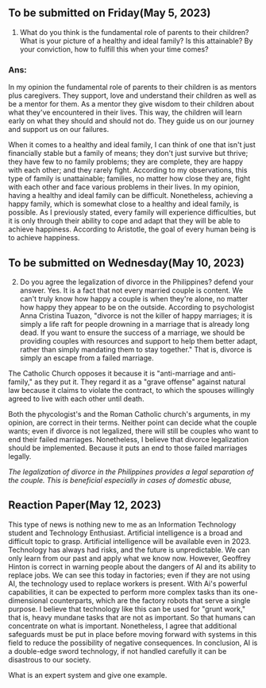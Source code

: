 ## To be submitted on Friday(May 5, 2023)
1. What do you think is the fundamental role of parents to their children? What is your picture of a healthy and ideal family? Is this attainable? By your conviction, how to fulfill this when your time comes?

### Ans:
In my opinion the fundamental role of parents to their children is as mentors plus caregivers. They support, love and understand their children as well as be a mentor for them. As a mentor they give wisdom to their children about what they've encountered in their lives. This way, the children will learn early on what they should and should not do. They guide us on our journey and support us on our failures.

When it comes to a healthy and ideal family, I can think of one that isn't just financially stable but a family of means; they don't just survive but thrive; they have few to no family problems; they are complete, they are happy with each other; and they rarely fight. According to my observations, this type of family is unattainable; families, no matter how close they are, fight with each other and face various problems in their lives. In my opinion, having a healthy and ideal family can be difficult. Nonetheless, achieving a happy family, which is somewhat close to a healthy and ideal family, is possible. As I previously stated, every family will experience difficulties, but it is only through their ability to cope and adapt that they will be able to achieve happiness. According to Aristotle, the goal of every human being is to achieve happiness.

## To be submitted on Wednesday(May 10, 2023)
2. Do you agree the legalization of divorce in the Philippines? defend your answer.
Yes. It is a fact that not every married couple is content. We can't truly know how happy a couple is when they're alone, no matter how happy they appear to be on the outside.  According to psychologist Anna Cristina Tuazon, "divorce is not the killer of happy marriages; it is simply a life raft for people drowning in a marriage that is already long dead. If you want to ensure the success of a marriage, we should be providing couples with resources and support to help them better adapt, rather than simply mandating them to stay together." That is, divorce is simply an escape from a failed marriage.

The Catholic Church opposes it because it is "anti-marriage and anti-family," as they put it. They regard it as a "grave offense" against natural law because it claims to violate the contract, to which the spouses willingly agreed to live with each other until death.

Both the phycologist's and the Roman Catholic church's arguments, in my opinion, are correct in their terms. Neither point can decide what the couple wants; even if divorce is not legalized, there will still be couples who want to end their failed marriages. Nonetheless, I believe that divorce legalization should be implemented. Because it puts an end to those failed marriages legally.

*The legalization of divorce in the Philippines provides a legal separation of the couple. This is beneficial especially in cases of domestic abuse,* 



## Reaction Paper(May 12, 2023)
This type of news is nothing new to me as an Information Technology student and Technology Enthusiast. Artificial intelligence is a broad and difficult topic to grasp. Artificial intelligence will be available even in 2023.  Technology has always had risks, and the future is unpredictable. We can only learn from our past and apply what we know now. However, Geoffrey Hinton is correct in warning people about the dangers of AI and its ability to replace jobs. We can see this today in factories; even if they are not using AI, the technology used to replace workers is present. With Ai's powerful capabilities, it can be expected to perform more complex tasks than its one-dimensional counterparts, which are the factory robots that serve a single purpose. I believe that technology like this can be used for "grunt work," that is, heavy mundane tasks that are not as important. So that humans can concentrate on what is important. Nonetheless, I agree that additional safeguards must be put in place before moving forward with systems in this field to reduce the possibility of negative consequences. In conclusion, AI is a double-edge sword technology, if not handled carefully it can be disastrous to our society.



What is an expert system and give one example.